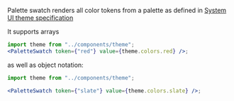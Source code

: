 Palette swatch renders all color tokens from a palette as defined in [System UI theme specification](https://system-ui.com/theme/)

It supports arrays

```jsx harmony
import theme from "../components/theme";
<PaletteSwatch token={"red"} value={theme.colors.red} />;
```

as well as object notation:

```jsx harmony
import theme from "../components/theme";

<PaletteSwatch token={"slate"} value={theme.colors.slate} />;
```
